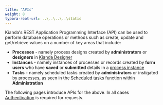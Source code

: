 ```yaml
---
title: "APIs"
weight: 8
typora-root-url: ..\..\..\..\static
---
```




Kianda's REST Application Programming Interface (API) can be used to perform database operations or methods such as create, update and get/retrieve values on a number of key areas that include:

- **Processes** - namely process designs created by **administrators** or **designers** in [Kianda Designer](/docs/platform/application-designer/designer/)
- **Instances** - namely instances of processes or records created by **form users** who have **saved** or **submitted** details in a [process instance](/docs/platform/application-designer/process/process-instance/)
- **Tasks** - namely scheduled tasks created by **administrators** or instigated by processes, as seen in the [Scheduled tasks](/docs/platform/administration/scheduledtasks/) function within **Administration**

The following pages introduce APIs for the above. In all cases [Authentication](/docs/apis/authentication/) is required for requests.
